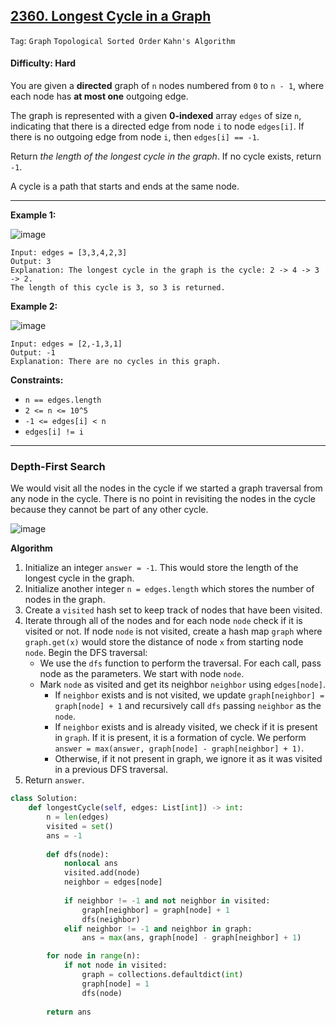 ## [2360. Longest Cycle in a Graph](https://leetcode.com/problems/longest-cycle-in-a-graph/)

```Tag```: ```Graph``` ```Topological Sorted Order``` ```Kahn's Algorithm```

#### Difficulty: Hard

You are given a __directed__ graph of ```n``` nodes numbered from ```0``` to ```n - 1```, where each node has __at most one__ outgoing edge.

The graph is represented with a given __0-indexed__ array ```edges``` of size ```n```, indicating that there is a directed edge from node ```i``` to node ```edges[i]```. If there is no outgoing edge from node ```i```, then ```edges[i] == -1```.

Return _the length of the longest cycle in the graph_. If no cycle exists, return ```-1```.

A cycle is a path that starts and ends at the same node.

---

__Example 1:__

![image](https://assets.leetcode.com/uploads/2022/06/08/graph4drawio-5.png)
```
Input: edges = [3,3,4,2,3]
Output: 3
Explanation: The longest cycle in the graph is the cycle: 2 -> 4 -> 3 -> 2.
The length of this cycle is 3, so 3 is returned.
```

__Example 2:__

![image](https://assets.leetcode.com/uploads/2022/06/07/graph4drawio-1.png)
```
Input: edges = [2,-1,3,1]
Output: -1
Explanation: There are no cycles in this graph.
```

__Constraints:__

- ```n == edges.length```
- ```2 <= n <= 10^5```
- ```-1 <= edges[i] < n```
- ```edges[i] != i```

---

### Depth-First Search

We would visit all the nodes in the cycle if we started a graph traversal from any node in the cycle. There is no point in revisiting the nodes in the cycle because they cannot be part of any other cycle.

![image](https://user-images.githubusercontent.com/35042430/227801944-3eb68228-b479-4fa5-b496-cb75e7df84c2.png)

__Algorithm__

1. Initialize an integer ```answer = -1```. This would store the length of the longest cycle in the graph.
2. Initialize another integer ```n = edges.length``` which stores the number of nodes in the graph.
3. Create a ```visited``` hash set to keep track of nodes that have been visited.
4. Iterate through all of the nodes and for each node ```node``` check if it is visited or not. If node ```node``` is not visited, create a hash map ```graph``` where ```graph.get(x)``` would store the distance of node ```x``` from starting node ```node```. Begin the DFS traversal:
    - We use the ```dfs``` function to perform the traversal. For each call, pass node as the parameters. We start with node ```node```.
    - Mark ```node``` as visited and get its neighbor ```neighbor``` using ```edges[node]```.
      - If ```neighbor``` exists and is not visited, we update ```graph[neighbor] = graph[node] + 1``` and recursively call ```dfs``` passing ```neighbor``` as the ```node```.
      - If ```neighbor``` exists and is already visited, we check if it is present in ```graph```. If it is present, it is a formation of cycle. We perform ```answer = max(answer, graph[node] - graph[neighbor] + 1)```. 
      - Otherwise, if it not present in graph, we ignore it as it was visited in a previous DFS traversal.
5. Return ```answer```.

```Python
class Solution:
    def longestCycle(self, edges: List[int]) -> int:
        n = len(edges)
        visited = set()
        ans = -1
        
        def dfs(node):
            nonlocal ans
            visited.add(node)
            neighbor = edges[node]
            
            if neighbor != -1 and not neighbor in visited:
                graph[neighbor] = graph[node] + 1
                dfs(neighbor)
            elif neighbor != -1 and neighbor in graph:
                ans = max(ans, graph[node] - graph[neighbor] + 1)

        for node in range(n):
            if not node in visited:
                graph = collections.defaultdict(int)
                graph[node] = 1
                dfs(node)
        
        return ans
```
